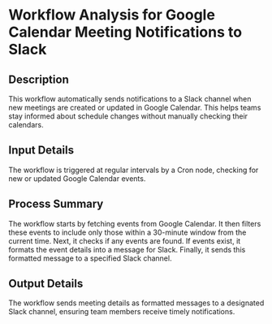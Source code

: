 # Workflow Analysis for Google Calendar Meeting Notifications to Slack

## Description
This workflow automatically sends notifications to a Slack channel when new meetings are created or updated in Google Calendar. This helps teams stay informed about schedule changes without manually checking their calendars.

## Input Details
The workflow is triggered at regular intervals by a Cron node, checking for new or updated Google Calendar events.

## Process Summary
The workflow starts by fetching events from Google Calendar. It then filters these events to include only those within a 30-minute window from the current time. Next, it checks if any events are found. If events exist, it formats the event details into a message for Slack. Finally, it sends this formatted message to a specified Slack channel.

## Output Details
The workflow sends meeting details as formatted messages to a designated Slack channel, ensuring team members receive timely notifications.
